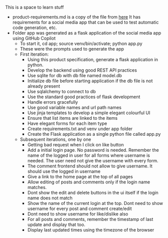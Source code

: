 This is a space to learn stuff

* product-requirements.md is a copy of the file from [here](https://github.com/microsoft/github-copilot-vibe-coding-workshop/blob/main/product-requirements.md) It has requirements for a social media app that can be used to test automatic code generation, etc.
* Folder app was generated as a flask application of the social media app using GitHub Copilot
    - To start it, cd app; source venv/bin/activate; python app.py
    - These were the prompts used to generate the app
    - First iteration:
        * Using this product specification, generate a flask application in python.
        * Develop the backend using good REST API practices
        * Use sqlite for db with db file named model.db
        * Initialize db file before starting application if the db file is not already present
        * Use sqlalchemy to connect to db
        * Use the standard good practices of flask development
        * Handle errors gracefully
        * Use good variable names and url path names
        * Use jinja templates to develop a simple elegant colourful UI
        * Ensure that list items are linked to the items
        * Have elegant forms for each item type
        * Create requirements.txt and venv under app folder
        * Create the Flask application as a single python file called app.py
    - Subsequent iterations, one by one
        * Getting bad request when I click on like button
        * Add a initial login page. No password is needed. Remember the name of the logged in user for all forms where username is needed. The user need not give the username with every form.
        * The comment frontend should not allow to give username. It should use the logged in username
        * Give a link to the home page at the top of all pages
        * Allow editing of posts and comments only if the login name matches.
        * Dont show the edit and delete buttons in the ui itself if the login name does not match
        * Show the name of the current login at the top. Dont need to show username for every post and comment create/edit
        * Dont need to show username for like/dislike also
        * For all posts and comments, remember the timestamp of last update and display that too.
        * Display last updated times using the timezone of the browser



